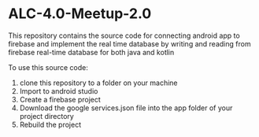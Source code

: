 # ALC-4.0-Meetup-2.0
This repository contains the source code for connecting android app to firebase and implement the real time database by writing and reading from firebase real-time database for both java and kotlin

To use this source code:
1. clone this repository to a folder on your machine
2. Import to android studio
3. Create a firebase project
4. Download the google services.json file into the app folder of your project directory
5. Rebuild the project
